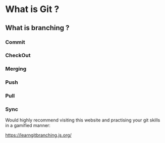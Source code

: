 # What is Git ?


## What is branching ?

### Commit
### CheckOut
### Merging
### Push
### Pull
### Sync

Would highly recommend visiting this website and practising your git skills in a gamified manner:

https://learngitbranching.js.org/
